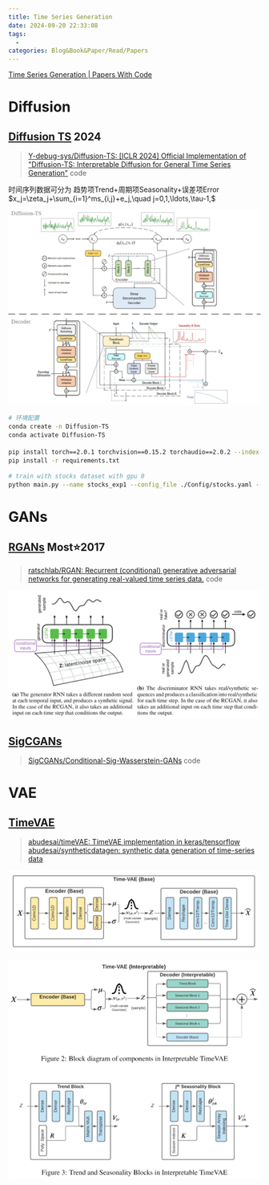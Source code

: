 ```yaml
---
title: Time Series Generation
date: 2024-09-20 22:33:08
tags:
  - 
categories: Blog&Book&Paper/Read/Papers
---
```


[Time Series Generation | Papers With Code](https://paperswithcode.com/task/time-series-generation/latest)


<!-- more -->

# Diffusion

## [Diffusion TS](https://openreview.net/pdf?id=4h1apFjO99) 2024

>[Y-debug-sys/Diffusion-TS: [ICLR 2024] Official Implementation of "Diffusion-TS: Interpretable Diffusion for General Time Series Generation"](https://github.com/y-debug-sys/diffusion-ts) code

时间序列数据可分为 趋势项Trend+周期项Seasonality+误差项Error
$x_j=\zeta_j+\sum_{i=1}^ms_{i,j}+e_j,\quad j=0,1,\ldots,\tau-1,$


![image.png|666](https://raw.githubusercontent.com/qiyun71/Blog_images/main/MyBlogPic/202403/20240920223417.png)


```bash
# 环境配置
conda create -n Diffusion-TS
conda activate Diffusion-TS

pip install torch==2.0.1 torchvision==0.15.2 torchaudio==2.0.2 --index-url https://download.pytorch.org/whl/cu118
pip install -r requirements.txt
```

```bash
# train with stocks dataset with gpu 0
python main.py --name stocks_exp1 --config_file ./Config/stocks.yaml --gpu 0 --train


```

# GANs

## [RGANs](https://arxiv.org/pdf/1706.02633v2) Most⭐2017

> [ratschlab/RGAN: Recurrent (conditional) generative adversarial networks for generating real-valued time series data.](https://github.com/ratschlab/RGAN) code

![image.png|666](https://raw.githubusercontent.com/qiyun71/Blog_images/main/MyBlogPic/202403/20240920224613.png)



## [SigCGANs](https://arxiv.org/pdf/2006.05421v2)

> [SigCGANs/Conditional-Sig-Wasserstein-GANs](https://github.com/SigCGANs/Conditional-Sig-Wasserstein-GANs) code



# VAE

## [TimeVAE](https://arxiv.org/pdf/2111.08095v3)

>[abudesai/timeVAE: TimeVAE implementation in keras/tensorflow](https://github.com/abudesai/timeVAE)
>[abudesai/syntheticdatagen: synthetic data generation of time-series data](https://github.com/abudesai/syntheticdatagen)


![image.png|666](https://raw.githubusercontent.com/qiyun71/Blog_images/main/MyBlogPic/202403/20240920224735.png)

![image.png|666](https://raw.githubusercontent.com/qiyun71/Blog_images/main/MyBlogPic/202403/20240920224814.png)
